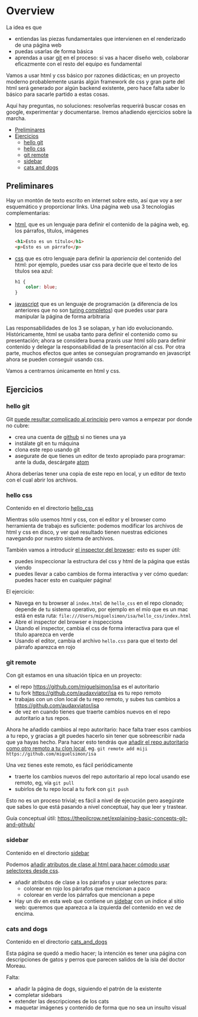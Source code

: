 # Overview

La idea es que
* entiendas las piezas fundamentales que intervienen en el renderizado de una página web
* puedas usarlas de forma básica
* aprendas a usar [git](https://git-scm.com/) en el proceso: si vas a hacer diseño web, colaborar eficazmente con el resto del equipo es fundamental

Vamos a usar html y css básico por razones didácticas; en un proyecto moderno probablemente usarás algún framework de css y gran parte del html será generado por algún backend existente, pero hace falta saber lo básico para sacarle partido a estas cosas.

Aquí hay preguntas, no soluciones: resolverlas requerirá buscar cosas en google, experimentar y documentarse. Iremos añadiendo ejercicios sobre la marcha.

* [Preliminares](#preliminares)
* [Ejercicios](#ejercicios)
  * [hello git](#hello-git)
  * [hello css](#hello-css)
  * [git remote](#git-remote)
  * [sidebar](#sidebar)
  * [cats and dogs](#cats-and-dogs)

## Preliminares

Hay un montón de texto escrito en internet sobre esto, así que voy a ser esquemático y proporcionar links. Una página web usa 3 tecnologías complementarias:

* [html](https://en.wikipedia.org/wiki/HTML), que es un lenguaje para definir el contenido de la página web, eg. los párrafos, títulos, imágenes
  ```html
  <h1>Esto es un título</h1>
  <p>Esto es un párrafo</p>
  ```

* [css](https://en.wikipedia.org/wiki/Cascading_Style_Sheets) que es otro lenguaje para definir la *apariencia* del contenido del html: por ejemplo, puedes usar css para decirle que el texto de los títulos sea azul:
  ```css
  h1 {
      color: blue;
  }
  ```
* [javascript](https://en.wikipedia.org/wiki/JavaScript) que es un lenguaje de programación (a diferencia de los anteriores que no son [turing completos](https://en.wikipedia.org/wiki/Turing_completeness)) que puedes usar para manipular la página de forma arbitraria

Las responsabilidades de los 3 se solapan, y han ido evolucionando. Históricamente, html se usaba tanto para definir el contenido como su presentación; ahora se considera buena praxis usar html sólo para definir contenido y delegar la responsabilidad de la presentación al css. Por otra parte, muchos efectos que antes se conseguían programando en javascript ahora se pueden conseguir usando css.

Vamos a centrarnos únicamente en html y css.

## Ejercicios

### hello git

Git [puede resultar complicado al principio](https://xkcd.com/1597/) pero vamos a empezar por donde no cubre:
* crea una cuenta de [github](https://github.com/) si no tienes una ya
* instálate git en tu máquina
* clona este repo usando git
* asegurate de que tienes un editor de texto apropiado para programar: ante la duda, descárgate [atom](https://atom.io/)

Ahora deberías tener una copia de este repo en local, y un editor de texto con el cual abrir los archivos.

### hello css

Contenido en el directorio [hello_css](hello_css)

Mientras sólo usemos html y css, con el editor y el browser como herramienta de trabajo es suficiente: podemos modificar los archivos de html y css en disco, y ver qué resultado tienen nuestras ediciones navegando por nuestro sistema de archivos.

También vamos a introducir [el inspector del browser](https://developers.google.com/web/tools/chrome-devtools?hl=es): esto es super útil:
* puedes inspeccionar la estructura del css y html de la página que estás viendo
* puedes llevar a cabo cambios de forma interactiva y ver cómo quedan: puedes hacer esto en cualquier página!

El ejercicio:
* Navega en tu browser al `index.html` de `hello_css` en el repo clonado; depende de tu sistema operativo, por ejemplo en el mío que es un mac está en esta ruta: `file:///Users/miguelsimon/isa/hello_css/index.html`
* Abre el inspector del browser e inspecciona
* Usando el inspector, cambia el css de forma interactiva para que el título aparezca en verde
* Usando el editor, cambia el archivo `hello.css` para que el texto del párrafo aparezca en rojo

### git remote

Con git estamos en una situación típica en un proyecto:
* el repo https://github.com/miguelsimon/isa es el autoritario
* tu fork https://github.com/audaxviator/isa es tu repo remoto
* trabajas con un clon local de tu repo remoto, y subes tus cambios a https://github.com/audaxviator/isa
* de vez en cuando tienes que traerte cambios nuevos en el repo autoritario a tus repos.

Ahora he añadido cambios al repo autoritario: hace falta traer esos cambios a tu repo, y gracias a git puedes hacerlo sin tener que sobreescribir nada que ya hayas hecho. Para hacer esto tendrás que [añadir el repo autoritario como otro remoto a tu clon local](https://www.atlassian.com/es/git/tutorials/syncing), eg. `git remote add miji https://github.com/miguelsimon/isa`

Una vez tienes este remoto, es fácil periódicamente

* traerte los cambios nuevos del repo autoritario al repo local usando ese remoto, eg, vía `git pull`
* subirlos de tu repo local a tu fork con `git push`

Esto no es un proceso trivial; es fácil a nivel de ejecución pero asegúrate que sabes lo que está pasando a nivel conceptual, hay que leer y trastear.

Guía conceptual útil: https://thepilcrow.net/explaining-basic-concepts-git-and-github/

### sidebar

Contenido en el directorio [sidebar](sidebar)

Podemos [añadir atributos de clase al html para hacer cómodo usar selectores desde css](https://en.wikipedia.org/wiki/Cascading_Style_Sheets#Selector).

* añadir atributos de clase a los párrafos y usar selectores para:
  * colorear en rojo los párrafos que mencionan a paco
  * colorear en verde los párrafos que mencionan a pepe
* Hay un div en esta web que contiene un [sidebar](https://en.wikipedia.org/wiki/Sidebar_(publishing)) con un índice al sitio web: queremos que aparezca a la izquierda del contenido en vez de encima.

### cats and dogs

Contenido en el directorio [cats_and_dogs](cats_and_dogs)

Esta página se quedó a medio hacer; la intención es tener una página con descripciones de gatos y perros que parecen salidos de la isla del doctor Moreau.

Falta:

* añadir la página de dogs, siguiendo el patrón de la existente
* completar sidebars
* extender las descripciones de los cats
* maquetar imágenes y contenido de forma que no sea un insulto visual
